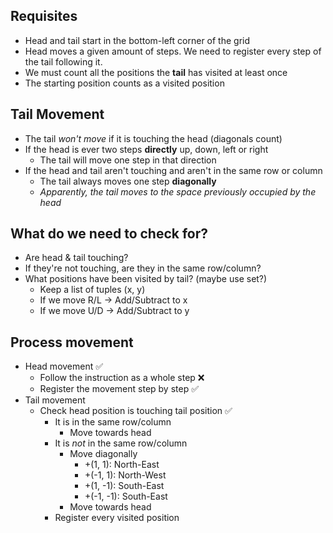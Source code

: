 ## Requisites
- Head and tail start in the bottom-left corner of the grid
- Head moves a given amount of steps. We need to register every step of the tail following it.
- We must count all the positions the **tail** has visited at least once
- The starting position counts as a visited position

## Tail Movement

- The tail *won't move* if it is touching the head (diagonals count)
- If the head is ever two steps **directly** up, down, left or right
  - The tail will move one step in that direction
- If the head and tail aren't touching and aren't in the same row or column
  - The tail always moves one step **diagonally**
  - *Apparently, the tail moves to the space previously occupied by the head*

## What do we need to check for?

- Are head & tail touching?
- If they're not touching, are they in the same row/column?
- What positions have been visited by tail? (maybe use set?)
  - Keep a list of tuples (x, y)
  - If we move R/L -> Add/Subtract to x
  - If we move U/D -> Add/Subtract to y

## Process movement
- Head movement ✅
  - Follow the instruction as a whole step ❌ 
  - Register the movement step by step ✅
- Tail movement
  - Check head position is touching tail position ✅ 
    - It is in the same row/column
      - Move towards head
    - It is *not* in the same row/column
      - Move diagonally
        - +(1, 1):   North-East
        - +(-1, 1):  North-West
        - +(1, -1):  South-East
        - +(-1, -1): South-East
      - Move towards head
    - Register every visited position
